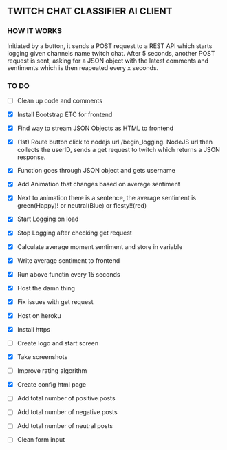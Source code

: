 ## TWITCH CHAT CLASSIFIER AI CLIENT

### HOW IT WORKS

Initiated by a button, it sends a POST request to a REST API which starts logging
given channels name twitch chat. After 5 seconds, another POST request is sent, asking for a JSON object with the latest comments and sentiments which is then reapeated every x seconds.



### TO DO 

- [ ] Clean up code and comments

- [x] Install Bootstrap ETC for frontend

- [x] Find way to stream JSON Objects as HTML to frontend

- [x] (1st) Route button click to nodejs url /begin_logging. NodeJS url then collects the userID, sends a get request to twitch which returns a JSON response. 

- [x] Function goes through JSON object and gets username


- [x] Add Animation that changes based on average sentiment

- [x] Next to animation there is a sentence, the average sentiment is green(Happy)! or neutral(Blue) or fiesty!!(red)

- [x] Start Logging on load 

- [x] Stop Logging after checking get request

- [x] Calculate average moment sentiment and store in variable

- [x] Write average sentiment to frontend

- [x] Run above functin every 15 seconds

- [x] Host the damn thing

- [x] Fix issues with get request

- [x] Host on heroku

- [x] Install https

- [ ] Create logo and start screen

- [x] Take screenshots

- [ ] Improve rating algorithm

- [x] Create config html page

- [ ] Add total number of positive posts

- [ ] Add total number of negative posts

- [ ] Add total number of neutral posts

- [ ] Clean form input




